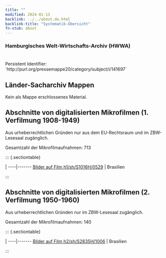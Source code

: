 ```yaml
---
title: ""
modified: 2024-01-13
backlink: ../../about.de.html
backlink-title: "Systematik-Übersicht"
fn-stub: about
---
```


### Hamburgisches Welt-Wirtschafts-Archiv (HWWA)

# 

<div class="hint">Persistent Identifier: `http://purl.org/pressemappe20/category/subject/i/141697`</div>







## Länder-Sacharchiv Mappen





Kein als Mappe erschlossenes Material.



<a id="filmsections" />

## Abschnitte von digitalisierten Mikrofilmen (1. Verfilmung 1908-1949)

<p>Aus urheberrechtlichen Gründen nur aus dem EU-Rechtsraum und im ZBW-Lesesaal zugänglich.</p>


<p>Gesamtzahl der Mikrofilmaufnahmen: 713</p>





::: {.sectiontable}

 | 
----|-------
<a class="btn" href="https://pm20.zbw.eu/film/h1/sh/S1016H/0529" rel="nofollow">Bilder auf Film h1/sh/S1016H/0529</a> | Brasilien


:::




## Abschnitte von digitalisierten Mikrofilmen (2. Verfilmung 1950-1960)

<p>Aus urheberrechtlichen Gründen nur im ZBW-Lesesaal zugänglich.</p>


<p>Gesamtzahl der Mikrofilmaufnahmen: 140</p>





::: {.sectiontable}

 | 
----|-------
<a class="btn" href="https://pm20.zbw.eu/film/h2/sh/S2835H/1006" rel="nofollow">Bilder auf Film h2/sh/S2835H/1006</a> | Brasilien


:::
















